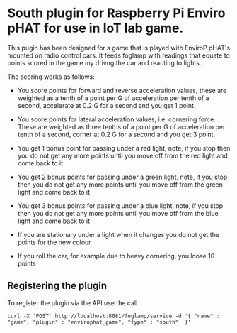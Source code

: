 South plugin for Raspberry Pi Enviro pHAT for use in IoT lab game.
==================================================================

This pugin has been designed for a game that is played with EnviroP pHAT's mounted on radio control cars. It feeds foglamp with readings that equate to points scored in the game my drivng the car and reacting to lights.

The scoring works as follows:

* You score points for forward and reverse acceleration values, these are weighted as a tenth of a point per G of acceleration per tenth of a second, accelerate at 0.2 G for a second and you get 1 point.

* You score points for lateral acceleration values, i.e. cornering force. These are weighted as three tenths of a point per G of acceleration per tenth of a second, corner at 0.2 G for a second
and you get 3 point.

* You get 1 bonus point for passing under a red light, note, if you stop then you do not get any more points until you move off from the red light and come back to it

* You get 2 bonus points for passing under a green light, note, if you stop then you do not get any more points until you move off from the green light and come back to it

* You get 3 bonus points for passing under a blue light, note, if you stop then you do not get any more points until you move off from the blue light and come back to it

* If you are stationary under a light when it changes you do not get the points for the new colour

* If you roll the car, for example due to heavy cornering, you loose 10 points

Registering the plugin
----------------------

To register the plugin via the API use the call
```
curl -X 'POST' http://localhost:8081/foglamp/service -d '{ "name" : "game", "plugin" : "envirophat_game", "type" : "south"  }'
```
